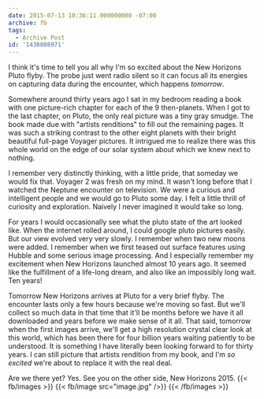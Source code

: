 ```yaml
---
date: 2015-07-13 10:36:11.000000000 -07:00
archive: fb
tags: 
  - Archive Post
id: '1436808971'
---
```


I think it's time to tell you all why I'm so excited about the New Horizons Pluto flyby. The probe just went radio silent so it can focus all its energies on capturing data during the encounter, which happens *tomorrow*.

Somewhere around thirty years ago I sat in my bedroom reading a book with one picture-rich chapter for each of the 9 then-planets. When I got to the last chapter, on Pluto, the only real picture was a tiny gray smudge. The book made due with "artists renditions" to fill out the remaining pages. It was such a striking contrast to the other eight planets with their bright beautiful full-page Voyager pictures. It intrigued me to realize there was this whole world on the edge of our solar system about which we knew next to nothing.

I remember very distinctly thinking, with a little pride, that someday we would fix that. Voyager 2 was fresh on my mind. It wasn't long before that I watched the Neptune encounter on television. We were a curious and intelligent people and we would go to Pluto some day. I felt a little thrill of curiosity and exploration. Naively I never imagined it would take so long.

For years I would occasionally see what the pluto state of the art looked like. When the internet rolled around, I could google pluto pictures easily. But our view evolved very very slowly. I remember when two new moons were added. I remember when we first teased out surface features using Hubble and some serious image processing. And I especially remember my excitement when New Horizons launched almost 10 years ago. It seemed like the fulfillment of a life-long dream, and also like an impossibly long wait. Ten years!

Tomorrow New Horizons arrives at Pluto for a very brief flyby. The encounter lasts only a few hours because we're moving so fast. But we'll collect so much data in that time that it'll be months before we have it all downloaded and years before we make sense of it all. That said, tomorrow when the first images arrive, we'll get a high resolution crystal clear look at this world, which has been there for four billion years waiting patiently to be understood. It is something I have literally been looking forward to for thirty years. I can still picture that artists rendition from my book, and I'm *so excited* we're about to replace it with the real deal.

Are we there yet? Yes. See you on the other side, New Horizons 2015.
{{< fb/images >}}
{{< fb/image src="image.jpg" />}}
{{< /fb/images >}}
